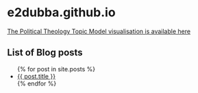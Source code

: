 # e2dubba.github.io

[The Political Theology Topic Model visualisation is available here](politicotheological.html)

## List of Blog posts 

<ul>
    {% for post in site.posts %}
    <li>
    <a href="{{ post.url }}">{{ post.title }} </a>
    </li>
    {% endfor %}
</ul>
